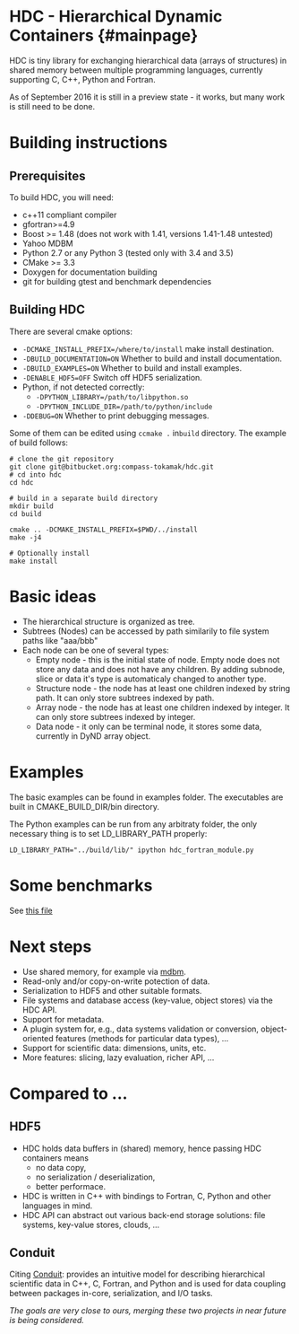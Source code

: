 HDC - Hierarchical Dynamic Containers                         {#mainpage}
=====================================

HDC is tiny library for exchanging hierarchical data (arrays of structures) in shared memory between multiple programming languages, currently supporting C, C++, Python and Fortran.

As of September 2016 it is still in a preview state - it works, but many work is still need to be done.

Building instructions
=====================

Prerequisites
-------------

To build HDC, you will need:
- c++11 compliant compiler
- gfortran>=4.9
- Boost >= 1.48 (does not work with 1.41, versions 1.41-1.48 untested)
- Yahoo MDBM 
- Python 2.7 or any Python 3 (tested only with 3.4 and 3.5)
- CMake >= 3.3
- Doxygen for documentation building
- git for building gtest and benchmark dependencies

Building HDC
------------
There are several cmake options:

  - `-DCMAKE_INSTALL_PREFIX=/where/to/install` make install destination.
  - `-DBUILD_DOCUMENTATION=ON` Whether to build and install documentation.
  - `-DBUILD_EXAMPLES=ON` Whether to build and install examples.
  - `-DENABLE_HDF5=OFF` Switch off HDF5 serialization.
  - Python, if not detected correctly:
    - `-DPYTHON_LIBRARY=/path/to/libpython.so`
    - `-DPYTHON_INCLUDE_DIR=/path/to/python/include`
  - `-DDEBUG=ON` Whether to print debugging messages.

Some of them can be edited using `ccmake .` in`build` directory. The example of build follows:

```
# clone the git repository
git clone git@bitbucket.org:compass-tokamak/hdc.git
# cd into hdc
cd hdc

# build in a separate build directory
mkdir build
cd build

cmake .. -DCMAKE_INSTALL_PREFIX=$PWD/../install
make -j4

# Optionally install
make install
```

Basic ideas
===========
- The hierarchical structure is organized as tree.
- Subtrees (Nodes) can be accessed by path similarily to file system paths like "aaa/bbb"
- Each node can be one of several types:
  + Empty node - this is the initial state of node. Empty node does not store any data and does not have any children. By adding subnode, slice or data it's type is automaticaly changed to another type.
  + Structure node - the node has at least one children indexed by string path. It can only store subtrees indexed by path.
  + Array node - the node has at least one children indexed by integer. It can only store subtrees indexed by integer.
  + Data node - it only can be terminal node, it stores some data, currently in DyND array object.


Examples
========
The basic examples can be found in examples folder. The executables are built in CMAKE_BUILD_DIR/bin directory.

The Python examples can be run from any arbitraty folder, the only necessary thing is to set LD_LIBRARY_PATH properly:

```
LD_LIBRARY_PATH="../build/lib/" ipython hdc_fortran_module.py
```

Some benchmarks
===============
See [this file](doxy/PERFORMANCE_TESTING.md)

Next steps
==========
- Use shared memory, for example via [mdbm](https://github.com/yahoo/mdbm).
- Read-only and/or copy-on-write potection of data.
- Serialization to HDF5 and other suitable formats.
- File systems and database access (key-value, object stores) via the HDC API.
- Support for metadata.
- A plugin system for, e.g., data systems validation or conversion, object-oriented features (methods for particular data types), ...
- Support for scientific data: dimensions, units, etc.
- More features: slicing, lazy evaluation, richer API, ...

Compared to ...
===============
HDF5
----
- HDC holds data buffers in (shared) memory, hence passing HDC containers means
    - no data copy,
    - no serialization / deserialization,
    - better performace.
- HDC is written in C++ with bindings to Fortran, C, Python and other languages in mind. 
- HDC API can abstract out various back-end storage solutions: file systems, key-value stores, clouds, ...

Conduit
-------
Citing [Conduit](http://software.llnl.gov/conduit/): provides an intuitive model for describing hierarchical scientific data in C++, C, Fortran, and Python and is used for data coupling between packages in-core, serialization, and I/O tasks.

*The goals are very close to ours, merging these two projects in near future is being considered.*
